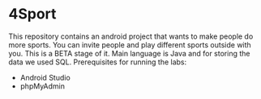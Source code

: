 # 4Sport
This repository contains an android project that wants to make people do more sports. You can invite people and play different sports outside with you. This is a BETA stage of it. Main language is Java and for storing the data we used SQL.
Prerequisites for running the labs:
* Android Studio
* phpMyAdmin

